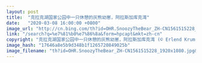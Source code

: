 ```yaml
---
layout: post
title:  "克拉克湖国家公园中一只休憩的灰熊幼崽，阿拉斯加库克湾"
date:   "2020-03-08 16:00:00 +0800"
image_url: "http://cn.bing.com/th?id=OHR.SnoozyTheBear_ZH-CN1561515228_1920x1080.jpg&rf=LaDigue_1920x1080.jpg&pid=hp"
link: "/search?q=%e7%81%b0%e7%86%8a&form=hpcapt&mkt=zh-cn"
copyright: "克拉克湖国家公园中一只休憩的灰熊幼崽，阿拉斯加库克湾 (© Erlend Krumsvik/Getty Images)"
image_hash: "17646a8e5b9d348b1f1265720849025b"
image_filename: "th?id=OHR.SnoozyTheBear_ZH-CN1561515228_1920x1080.jpg&rf=LaDigue_1920x1080.jpg&pid=hp"
---
```

